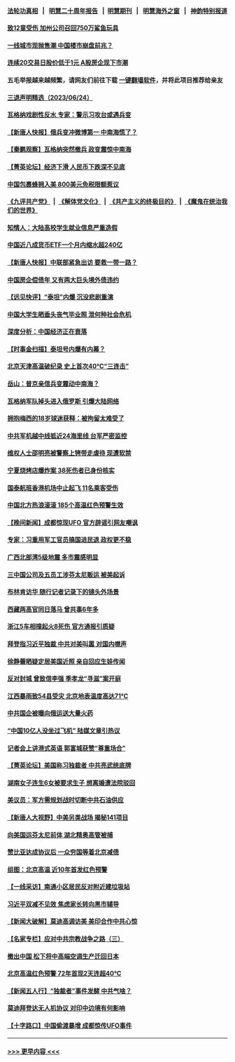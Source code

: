 #### [法轮功真相](https://github.com/gfw-breaker/truth/blob/master/README.md?t=0) &nbsp;&nbsp;|&nbsp;&nbsp; [明慧二十周年报告](https://github.com/gfw-breaker/mh-reports/blob/master/README.md?t=0) &nbsp;&nbsp;|&nbsp;&nbsp;[明慧期刊](https://github.com/gfw-breaker/mh-qikan) &nbsp;&nbsp;|&nbsp;&nbsp; [明慧海外之窗](https://github.com/gfw-breaker/mh-news/blob/master/README.md?t=0) &nbsp;&nbsp;|&nbsp;&nbsp; [神韵特别报道](https://github.com/gfw-breaker/mh-news/blob/master/shenyun.md?t=0)
#### [致12童受伤 加州公司召回750万鲨鱼玩具](../pages/nsc413/n14022320.md?t=06251843) 
#### [一线城市现抛售潮 中国楼市崩盘前兆？](../pages/nsc413/n14022165.md?t=06251843) 
#### [连续20交易日股价低于1元 A股房企现下市潮](../pages/nsc413/n14022288.md?t=06251843) 
#### 五毛举报越来越频繁，请网友们前往下载 [一键翻墙软件](https://github.com/gfw-breaker/ssr-accounts)，并将此项目推荐给亲友
#### [三退声明精选（2023/06/24）](../pages/nsc413/n14022301.md?t=06251843) 
#### [瓦格纳戏剧性反水 专家：警示习攻台或遇兵变](../pages/nsc413/n14022227.md?t=06251843) 
#### [【新唐人快报】俄兵变冲微博第一 中南海慌了？](../pages/nsc413/n14022291.md?t=06251843) 
#### [【秦鹏观察】瓦格纳突然撤兵 政变震惊中南海](../pages/nsc413/n14022229.md?t=06251843) 
#### [【菁英论坛】经济下滑 人民币下跌深不见底](../pages/nsc413/n14022210.md?t=06251843) 
#### [中国包裹蜂拥入美 800美元免税限额惹议](../pages/nsc413/n14022207.md?t=06251843) 
#### [《九评共产党》](https://github.com/begood0513/9ping.md/blob/master/README.md) &nbsp;|&nbsp; [《解体党文化》](../../../../jtdwh.md/blob/master/README.md)  &nbsp;|&nbsp; [《共产主义的终极目的》](../../../../gczydzjmd.md/blob/master/README.md) &nbsp;|&nbsp; [《魔鬼在统治我们的世界》](../../../../mgztzwmdsj.md/blob/master/README.md) 
#### [知情人：大陆高校学生就业信息严重造假](../pages/nsc413/n14022188.md?t=06251843) 
#### [中国近八成货币ETF一个月内缩水超240亿](../pages/nsc413/n14022208.md?t=06251843) 
#### [【新唐人快报】中联部紧急出访 要救一带一路？](../pages/nsc413/n14022198.md?t=06251843) 
#### [中国房企偿债年 又有两大巨头境外债违约](../pages/nsc413/n14022204.md?t=06251843) 
#### [【远见快评】“泰坦”内爆 沉没悲剧重演](../pages/nsc413/n14022191.md?t=06251843) 
#### [中国大学生晒垂头丧气毕业照 泄何种社会危机](../pages/nsc413/n14022172.md?t=06251843) 
#### [深度分析：中国经济正在衰落](../pages/nsc413/n14022086.md?t=06251843) 
#### [【时事金扫描】泰坦号内爆有内幕？](../pages/nsc413/n14022124.md?t=06251843) 
#### [北京天津高温破纪录 史上首次40℃“三连击”](../pages/nsc413/n14021979.md?t=06251843) 
#### [岳山：普京亲信兵变震动中南海？](../pages/nsc413/n14022079.md?t=06251843) 
#### [瓦格纳军队掉头进入俄罗斯 引爆大陆网络](../pages/nsc413/n14022011.md?t=06251843) 
#### [拥抱梅西的18岁球迷获释：被拘留太难受了](../pages/nsc413/n14021889.md?t=06251843) 
#### [中共军机越中线抵近24海里线 台军严密监控](../pages/nsc413/n14021919.md?t=06251843) 
#### [维权人士邵明亮被警察上铐带走虐待 现遭软禁](../pages/nsc413/n14021977.md?t=06251843) 
#### [宁夏烧烤店爆炸案 38死伤者已身份核实](../pages/nsc413/n14022004.md?t=06251843) 
#### [国泰航班香港机场中止起飞 11名乘客受伤](../pages/nsc413/n14021982.md?t=06251843) 
#### [中国北方热浪滚滚 185个高温红色预警生效](../pages/nsc413/n14021971.md?t=06251843) 
#### [【晚间新闻】成都惊现UFO 官方辟谣引网友嘲讽](../pages/nsc413/n14021949.md?t=06251843) 
#### [专家：习重用军工官员搞国进民退 政权更不稳](../pages/nsc413/n14021841.md?t=06251843) 
#### [广西北部湾5级地震 多市震感明显](../pages/nsc413/n14021934.md?t=06251843) 
#### [三中国公司及五员工涉芬太尼贩运 被美起诉](../pages/nsc413/n14021865.md?t=06251843) 
#### [布林肯访华 随行记者记录下的镜头外场景](../pages/nsc413/n14021834.md?t=06251843) 
#### [西藏两高官同日落马 曾共事6年多](../pages/nsc413/n14021859.md?t=06251843) 
#### [浙江5车相撞起火8死伤 官方通报引质疑](../pages/nsc413/n14021844.md?t=06251843) 
#### [拜登指习近平独裁 中共对美叫嚣 对国内噤声](../pages/nsc413/n14021706.md?t=06251843) 
#### [徐静蕾晒疑定居美国近照 亲自回应生娃传闻](../pages/nsc413/n14021766.md?t=06251843) 
#### [反对封城 曾致信李强 季孝龙“寻滋”案开庭](../pages/nsc413/n14021798.md?t=06251843) 
#### [江西暴雨致54县受灾 北京地表温度高达71℃](../pages/nsc413/n14021771.md?t=06251843) 
#### [中共国企被曝向俄运送大量火药](../pages/nsc413/n14021756.md?t=06251843) 
#### [“中国10亿人没坐过飞机” 陆媒文章引热议](../pages/nsc413/n14021755.md?t=06251843) 
#### [记者会上讲港式英语 郭富城获赞“尊重场合”](../pages/nsc413/n14021703.md?t=06251843) 
#### [【菁英论坛】美国称习独裁者 中共亮武统底牌](../pages/nsc413/n14021749.md?t=06251843) 
#### [湖南女子连生6女被要求生子 想离婚遭法院驳回](../pages/nsc413/n14021718.md?t=06251843) 
#### [美议员：军方需规划战时切断中共石油供应](../pages/nsc413/n14021633.md?t=06251843) 
#### [【新唐人大视野】中美另类战场 揭秘141项目](../pages/nsc413/n14021701.md?t=06251843) 
#### [向美国运芬太尼前体 湖北精奥高管被捕](../pages/nsc413/n14021709.md?t=06251843) 
#### [赞比亚达成协议后 一众穷国等着北京减债](../pages/nsc413/n14021694.md?t=06251843) 
#### [组图：北京高温 近10年首发红色预警](../pages/nsc413/n14021651.md?t=06251843) 
#### [【一线采访】南通小区居民反对附近建垃圾站](../pages/nsc413/n14021690.md?t=06251843) 
#### [习近平双减不见效 焦虑家长转向黑市辅导](../pages/nsc413/n14021686.md?t=06251843) 
#### [【新闻大破解】莫迪高调访美 美印合作中共心惊](../pages/nsc413/n14021595.md?t=06251843) 
#### [【名家专栏】应对中共宗教战争之路（三）](../pages/nsc413/n14010377.md?t=06251843) 
#### [撤出中国 松下将中高端空调生产迁回日本](../pages/nsc413/n14021669.md?t=06251843) 
#### [北京高温红色预警 72年首现2天连超40℃](../pages/nsc413/n14021465.md?t=06251843) 
#### [【新闻五人行】“独裁者”事件发酵 中共气啥？](../pages/nsc413/n14021626.md?t=06251843) 
#### [莫迪拜登达无人机协议 对印中边境有何影响](../pages/nsc413/n14021618.md?t=06251843) 
#### [【十字路口】中国偷渡暴增 成都惊传UFO事件](../pages/nsc413/n14021574.md?t=06251843) 

----
#### [ >>> 更早内容 <<< ](../indexes/nsc413-earlier.md)
